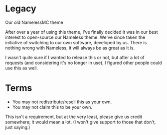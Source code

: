 # Legacy
Our old NamelessMC theme

After over a year of using this theme, I've finally decided it was in our best interest to open-source our Nameless theme. We've since taken the initiative of switching to our own software, developed by us. There is nothing wrong with Nameless, it will always be as great as it is.

I wasn't quite sure if I wanted to release this or not, but after a lot of requests (and considering it's no longer in use), I figured other people could use this as well.

# Terms

* You may not redistribute/resell this as your own.
* You may not claim this to be your own.

This isn't a requirement, but at the very least, please give us credit somewhere; it would mean a lot. (I won't give support to those that don't, just saying.)
